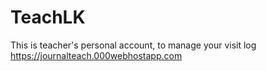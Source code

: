 # TeachLK
 This is teacher's personal account,  to manage your visit log
https://journalteach.000webhostapp.com
